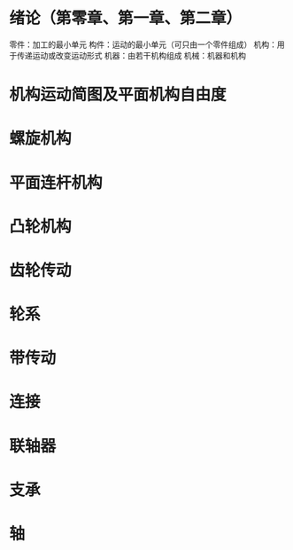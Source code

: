 # 绪论（第零章、第一章、第二章）
零件：加工的最小单元
构件：运动的最小单元（可只由一个零件组成）
机构：用于传递运动或改变运动形式
机器：由若干机构组成
机械：机器和机构
# 机构运动简图及平面机构自由度
# 螺旋机构
# 平面连杆机构
# 凸轮机构
# 齿轮传动
# 轮系
# 带传动
# 连接
# 联轴器
# 支承
# 轴